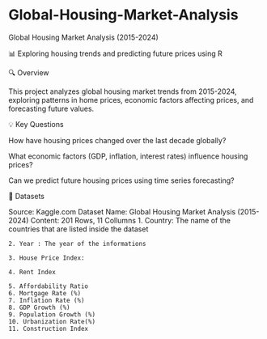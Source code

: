 # Global-Housing-Market-Analysis

Global Housing Market Analysis (2015-2024)

📊 Exploring housing trends and predicting future prices using R

🔍 Overview

This project analyzes global housing market trends from 2015-2024, exploring patterns in home prices, economic factors affecting prices, and forecasting future values.

💡 Key Questions

How have housing prices changed over the last decade globally?

What economic factors (GDP, inflation, interest rates) influence housing prices?

Can we predict future housing prices using time series forecasting?

📄 Datasets

Source: Kaggle.com
Dataset Name: Global Housing Market Analysis (2015-2024)
Content: 201 Rows, 11 Collumns
    1. Country: The name of the countries that are listed inside the dataset
    
    2. Year : The year of the informations
    
    3. House Price Index: 
    
    4. Rent Index
    
    5. Affordability Ratio 
    6. Mortgage Rate (%)
    7. Inflation Rate (%)
    8. GDP Growth (%)
    9. Population Growth (%)
    10. Urbanization Rate(%)
    11. Construction Index



